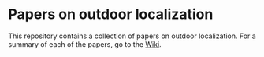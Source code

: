 # Papers on outdoor localization

This repository contains a collection of papers on outdoor localization. For a
summary of each of the papers, go to the [Wiki](https://gitlab.networks.imdea.org/localization/documents/wikis/Home).
